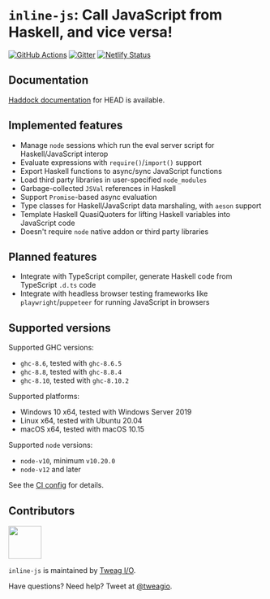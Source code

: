 # `inline-js`: Call JavaScript from Haskell, and vice versa!

[![GitHub Actions](https://github.com/tweag/inline-js/workflows/pipeline/badge.svg?branch=master)](https://github.com/tweag/inline-js/actions?query=branch%3Amaster)
[![Gitter](https://img.shields.io/gitter/room/tweag/inline-js)](https://gitter.im/tweag/inline-js)
[![Netlify Status](https://api.netlify.com/api/v1/badges/b2320ec2-8feb-44d6-886a-8cd4728d92ad/deploy-status)](https://inline-js.netlify.app)

## Documentation

[Haddock documentation](https://inline-js.netlify.app) for HEAD is available.

## Implemented features

- Manage `node` sessions which run the eval server script for Haskell/JavaScript
  interop
- Evaluate expressions with `require()`/`import()` support
- Export Haskell functions to async/sync JavaScript functions
- Load third party libraries in user-specified `node_modules`
- Garbage-collected `JSVal` references in Haskell
- Support `Promise`-based async evaluation
- Type classes for Haskell/JavaScript data marshaling, with `aeson` support
- Template Haskell QuasiQuoters for lifting Haskell variables into JavaScript
  code
- Doesn't require `node` native addon or third party libraries

## Planned features

- Integrate with TypeScript compiler, generate Haskell code from TypeScript
  `.d.ts` code
- Integrate with headless browser testing frameworks like
  `playwright`/`puppeteer` for running JavaScript in browsers

## Supported versions

Supported GHC versions:

- `ghc-8.6`, tested with `ghc-8.6.5`
- `ghc-8.8`, tested with `ghc-8.8.4`
- `ghc-8.10`, tested with `ghc-8.10.2`

Supported platforms:

- Windows 10 x64, tested with Windows Server 2019
- Linux x64, tested with Ubuntu 20.04
- macOS x64, tested with macOS 10.15

Supported `node` versions:

- `node-v10`, minimum `v10.20.0`
- `node-v12` and later

See the [CI
config](https://github.com/tweag/inline-js/blob/master/.github/workflows/pipeline.yml)
for details.

## Contributors

[<img src="https://tweag.io/logo.png" height="65">](https://tweag.io)

`inline-js` is maintained by [Tweag I/O](https://tweag.io/).

Have questions? Need help? Tweet at [@tweagio](https://twitter.com/tweagio).
